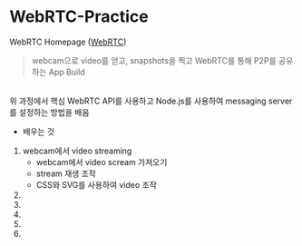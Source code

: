 # WebRTC-Practice
WebRTC Homepage ([WebRTC](https://webrtc.org/))

> webcam으로 video를 얻고, snapshots을 찍고 WebRTC를 통해 P2P를 공유하는 App Build
<br>
위 과정에서 핵심 WebRTC API를 사용하고 Node.js를 사용하여 messaging server를 설정하는 방법을 배움

<br>

- 배우는 것
1. webcam에서 video streaming
    - webcam에서 video scream 가져오기
    - stream 재생 조작
    - CSS와 SVG를 사용하여 video 조작
2. 
3. 
4. 
5. 
6. 

<br>